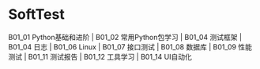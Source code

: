 # SoftTest
B01_01 Python基础和进阶 | B01_02 常用Python包学习 | B01_04 测试框架 | B01_04 日志 | B01_06 Linux | B01_07 接口测试 | B01_08 数据库 | B01_09 性能测试 | B01_11 测试报告 | B01_12 工具学习 | B01_14 UI自动化
